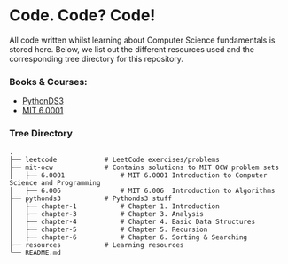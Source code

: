 Code. Code? Code!
============================

All code written whilst learning about Computer Science fundamentals is stored here. Below, we list out the different resources used
 and the corresponding tree directory for this repository.
 
### Books & Courses:
- [PythonDS3](https://runestone.academy/ns/books/published/pythonds3/index.html)
- [MIT 6.0001](https://ocw.mit.edu/courses/6-0001-introduction-to-computer-science-and-programming-in-python-fall-2016/pages/syllabus/)

### Tree Directory
    .
    ├── leetcode            # LeetCode exercises/problems
    ├── mit-ocw             # Contains solutions to MIT OCW problem sets
    │   ├── 6.0001              # MIT 6.0001 Introduction to Computer Science and Programming
    │   ├── 6.006               # MIT 6.006  Introduction to Algorithms
    ├── pythonds3           # Pythonds3 stuff
    │   ├── chapter-1           # Chapter 1. Introduction
    │   ├── chapter-3           # Chapter 3. Analysis
    │   ├── chapter-4           # Chapter 4. Basic Data Structures
    │   ├── chapter-5           # Chapter 5. Recursion
    │   ├── chapter-6           # Chapter 6. Sorting & Searching
    ├── resources           # Learning resources
    └── README.md
